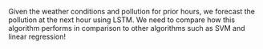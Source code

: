 Given the weather conditions and pollution for prior hours, we forecast the pollution at the next hour using LSTM. We need to compare how this algorithm performs in comparison to other algorithms such as SVM and linear regression! 

 
